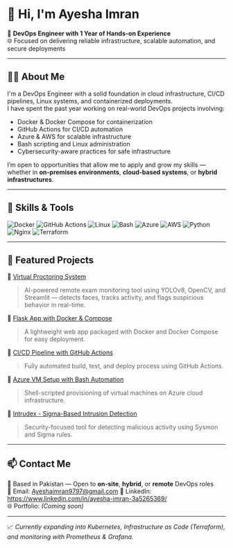 # 👋 Hi, I'm Ayesha Imran

💼 **DevOps Engineer with 1 Year of Hands-on Experience**  
🌐 Focused on delivering reliable infrastructure, scalable automation, and secure deployments

---

## 👩‍💻 About Me

I'm a DevOps Engineer with a solid foundation in cloud infrastructure, CI/CD pipelines, Linux systems, and containerized deployments.  
I have spent the past year working on real-world DevOps projects involving:

- Docker & Docker Compose for containerization  
- GitHub Actions for CI/CD automation  
- Azure & AWS for scalable infrastructure  
- Bash scripting and Linux administration  
- Cybersecurity-aware practices for safe infrastructure

I’m open to opportunities that allow me to apply and grow my skills — whether in **on-premises environments**, **cloud-based systems**, or **hybrid infrastructures**.

---

## 🚀 Skills & Tools

![Docker](https://img.shields.io/badge/Docker-2496ED?style=flat&logo=docker&logoColor=white)
![GitHub Actions](https://img.shields.io/badge/GitHub%20Actions-2088FF?style=flat&logo=githubactions&logoColor=white)
![Linux](https://img.shields.io/badge/Linux-FCC624?style=flat&logo=linux&logoColor=black)
![Bash](https://img.shields.io/badge/Bash-4EAA25?style=flat&logo=gnubash&logoColor=white)
![Azure](https://img.shields.io/badge/Azure-0078D4?style=flat&logo=microsoftazure&logoColor=white)
![AWS](https://img.shields.io/badge/AWS-232F3E?style=flat&logo=amazonaws&logoColor=white)
![Python](https://img.shields.io/badge/Python-3776AB?style=flat&logo=python&logoColor=white)
![Nginx](https://img.shields.io/badge/Nginx-009639?style=flat&logo=nginx&logoColor=white)
![Terraform](https://img.shields.io/badge/Terraform-623CE4?style=flat&logo=terraform&logoColor=white)

---

## 📂 Featured Projects

🔹 [Virtual Proctoring System](https://github.com/ayesha9753/Virtual-Proctoring-System)
> AI-powered remote exam monitoring tool using YOLOv8, OpenCV, and Streamlit — detects faces, tracks activity, and flags suspicious behavior in real-time.

🔹 [Flask App with Docker & Compose](https://github.com/ayesha9753/Flask-docker-app)  
> A lightweight web app packaged with Docker and Docker Compose for easy deployment.

🔹 [CI/CD Pipeline with GitHub Actions](https://github.com/ayesha9753/python-ci-demo)  
> Fully automated build, test, and deploy process using GitHub Actions.

🔹 [Azure VM Setup with Bash Automation](https://github.com/YOUR-USERNAME/azure-vm-project)  
> Shell-scripted provisioning of virtual machines on Azure cloud infrastructure.

🔹 [Intrudex - Sigma-Based Intrusion Detection](https://github.com/YOUR-USERNAME/intrudex)  
> Security-focused tool for detecting malicious activity using Sysmon and Sigma rules.

---

## 📫 Contact Me

📍 Based in Pakistan — Open to **on-site**, **hybrid**, or **remote** DevOps roles  
📧 Email: Ayeshaimran9797@gmail.com 
🔗 LinkedIn: https://www.linkedin.com/in/ayesha-imran-3a5265369/  
🌐 Portfolio: *(Coming soon)*

---

📈 *Currently expanding into Kubernetes, Infrastructure as Code (Terraform), and monitoring with Prometheus & Grafana.*
